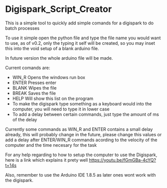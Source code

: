 # Digispark_Script_Creator

This is a simple tool to quickly add simple comands for a digispark to do batch processes

To use it simple open the python file and type the file name you would want to use, as of v0.2, only the typing it self will be 
created, so you may inset this into the void setup of a blank arduino file.

In future version the whole arduino file will be made.

Current comands are:
  - WIN_R   Opens the windows run box
  - ENTER   Presses enter
  - BLANK   Wipes the file
  - BREAK   Saves the file
  - HELP    Will show this list on the program
  - To make the digispark type something as a keyboard would into the computer, you will need to type it in lower case
  - To add a delay between certain commands, just type the amount of ms of the delay
  
Currently some commands as WIN_R and ENTER contains a small delay already, this will probably change in the future, please change this values or add a delay after ENTER/WIN_R commands acording to the velocity of the computer and the time necesary for the task

For any help regarding to how to setup the computer to use the Digispark, here is a link which explains it prety well
https://youtu.be/fGmGBa-4cYQ?t=14s

Also, remember to use the Arduino IDE 1.8.5 as later ones wont work with the digispark.
